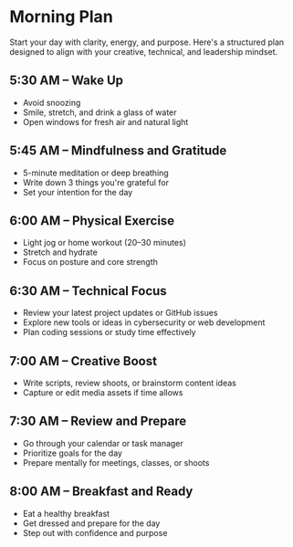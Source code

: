# Morning Plan

Start your day with clarity, energy, and purpose. Here's a structured plan designed to align with your creative, technical, and leadership mindset.

## 5:30 AM – Wake Up
- Avoid snoozing
- Smile, stretch, and drink a glass of water
- Open windows for fresh air and natural light

## 5:45 AM – Mindfulness and Gratitude
- 5-minute meditation or deep breathing
- Write down 3 things you're grateful for
- Set your intention for the day

## 6:00 AM – Physical Exercise
- Light jog or home workout (20–30 minutes)
- Stretch and hydrate
- Focus on posture and core strength

## 6:30 AM – Technical Focus
- Review your latest project updates or GitHub issues
- Explore new tools or ideas in cybersecurity or web development
- Plan coding sessions or study time effectively

## 7:00 AM – Creative Boost
- Write scripts, review shoots, or brainstorm content ideas
- Capture or edit media assets if time allows

## 7:30 AM – Review and Prepare
- Go through your calendar or task manager
- Prioritize goals for the day
- Prepare mentally for meetings, classes, or shoots

## 8:00 AM – Breakfast and Ready
- Eat a healthy breakfast
- Get dressed and prepare for the day
- Step out with confidence and purpose
